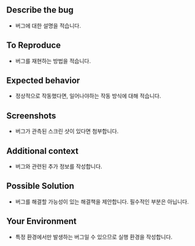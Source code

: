 ## Describe the bug
- 버그에 대한 설명을 적습니다.

## To Reproduce
- 버그를 재현하는 방법을 적습니다.

## Expected behavior
- 정상적으로 작동했다면, 일어나야하는 작동 방식에 대해 적습니다.

## Screenshots
- 버그가 관측된 스크린 샷이 있다면 첨부합니다.

## Additional context
- 버그와 관련된 추가 정보를 작성합니다.

## Possible Solution
- 버그를 해결할 가능성이 있는 해결책을 제안합니다. 필수적인 부분은 아닙니다.

## Your Environment
- 특정 환경에서만 발생하는 버그일 수 있으므로 실행 환경을 작성합니다.
